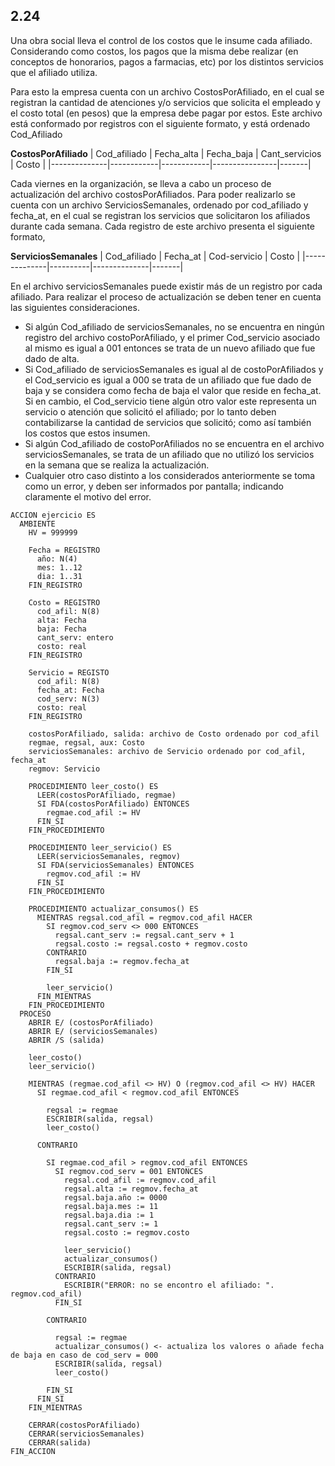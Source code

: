 ## 2.24
Una obra social lleva el control de los costos que le insume cada afiliado. Considerando como costos, los pagos
que la misma debe realizar (en conceptos de honorarios, pagos a farmacias, etc) por los distintos servicios que el
afiliado utiliza.

Para esto la empresa cuenta con un archivo CostosPorAfiliado, en el cual se registran la cantidad de atenciones y/o
servicios que solicita el empleado y el costo total (en pesos) que la empresa debe pagar por estos.
Este archivo está conformado por registros con el siguiente formato, y está ordenado Cod_Afiliado

**CostosPorAfiliado**
| Cod_afiliado | Fecha_alta | Fecha_baja | Cant_servicios | Costo |
|--------------|------------|------------|----------------|-------|

Cada viernes en la organización, se lleva a cabo un proceso de actualización del archivo costosPorAfiliados. Para
poder realizarlo se cuenta con un archivo ServiciosSemanales, ordenado por cod_afiliado y fecha_at, en el cual se
registran los servicios que solicitaron los afiliados durante cada semana. Cada registro de este archivo presenta el
siguiente formato,

**ServiciosSemanales**
| Cod_afiliado | Fecha_at | Cod-servicio | Costo |
|--------------|----------|--------------|-------|

En el archivo serviciosSemanales puede existir más de un registro por cada afiliado.
Para realizar el proceso de actualización se deben tener en cuenta las siguientes consideraciones.
- Si algún Cod_afiliado de serviciosSemanales, no se encuentra en ningún registro del archivo costoPorAfiliado,
y el primer Cod_servicio asociado al mismo es igual a 001 entonces se trata de un nuevo afiliado que fue dado de alta.
- Si Cod_afiliado de serviciosSemanales es igual al de costoPorAfiliados y el Cod_servicio es igual a 000 se
trata de un afiliado que fue dado de baja y se considera como fecha de baja el valor que reside en fecha_at.
Si en cambio, el Cod_servicio tiene algún otro valor este representa un servicio o atención que solicitó el
afiliado; por lo tanto deben contabilizarse la cantidad de servicios que solicitó; como así también los costos
que estos insumen.
- Si algún Cod_afiliado de costoPorAfiliados no se encuentra en el archivo serviciosSemanales, se trata de un
afiliado que no utilizó los servicios en la semana que se realiza la actualización.
- Cualquier otro caso distinto a los considerados anteriormente se toma como un error, y deben ser informados
por pantalla; indicando claramente el motivo del error.

```
ACCION ejercicio ES
  AMBIENTE
    HV = 999999

    Fecha = REGISTRO
      año: N(4)
      mes: 1..12
      dia: 1..31
    FIN_REGISTRO

    Costo = REGISTRO
      cod_afil: N(8)
      alta: Fecha
      baja: Fecha
      cant_serv: entero
      costo: real
    FIN_REGISTRO

    Servicio = REGISTO
      cod_afil: N(8)
      fecha_at: Fecha
      cod_serv: N(3)
      costo: real
    FIN_REGISTRO

    costosPorAfiliado, salida: archivo de Costo ordenado por cod_afil
    regmae, regsal, aux: Costo
    serviciosSemanales: archivo de Servicio ordenado por cod_afil, fecha_at
    regmov: Servicio

    PROCEDIMIENTO leer_costo() ES
      LEER(costosPorAfiliado, regmae)
      SI FDA(costosPorAfiliado) ENTONCES
        regmae.cod_afil := HV
      FIN_SI
    FIN_PROCEDIMIENTO

    PROCEDIMIENTO leer_servicio() ES
      LEER(serviciosSemanales, regmov)
      SI FDA(serviciosSemanales) ENTONCES
        regmov.cod_afil := HV
      FIN_SI
    FIN_PROCEDIMIENTO

    PROCEDIMIENTO actualizar_consumos() ES
      MIENTRAS regsal.cod_afil = regmov.cod_afil HACER
        SI regmov.cod_serv <> 000 ENTONCES
          regsal.cant_serv := regsal.cant_serv + 1
          regsal.costo := regsal.costo + regmov.costo
        CONTRARIO
          regsal.baja := regmov.fecha_at
        FIN_SI

        leer_servicio()
      FIN_MIENTRAS
    FIN_PROCEDIMIENTO
  PROCESO
    ABRIR E/ (costosPorAfiliado)
    ABRIR E/ (serviciosSemanales)
    ABRIR /S (salida)

    leer_costo()
    leer_servicio()

    MIENTRAS (regmae.cod_afil <> HV) O (regmov.cod_afil <> HV) HACER
      SI regmae.cod_afil < regmov.cod_afil ENTONCES

        regsal := regmae
        ESCRIBIR(salida, regsal)
        leer_costo()

      CONTRARIO

        SI regmae.cod_afil > regmov.cod_afil ENTONCES
          SI regmov.cod_serv = 001 ENTONCES
            regsal.cod_afil := regmov.cod_afil
            regsal.alta := regmov.fecha_at
            regsal.baja.año := 0000
            regsal.baja.mes := 11
            regsal.baja.dia := 1
            regsal.cant_serv := 1
            regsal.costo := regmov.costo

            leer_servicio()
            actualizar_consumos()
            ESCRIBIR(salida, regsal)
          CONTRARIO
            ESCRIBIR("ERROR: no se encontro el afiliado: ". regmov.cod_afil)
          FIN_SI

        CONTRARIO

          regsal := regmae
          actualizar_consumos() <- actualiza los valores o añade fecha de baja en caso de cod_serv = 000
          ESCRIBIR(salida, regsal)
          leer_costo()

        FIN_SI
      FIN_SI
    FIN_MIENTRAS

    CERRAR(costosPorAfiliado)
    CERRAR(serviciosSemanales)
    CERRAR(salida)
FIN_ACCION
```
